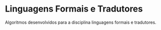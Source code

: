 # Linguagens Formais e Tradutores

Algoritmos desenvolvidos para a disciplina linguagens formais e tradutores.
